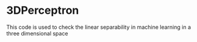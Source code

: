 # 3DPerceptron
This code is used to check the linear separability in machine learning in a three dimensional space
